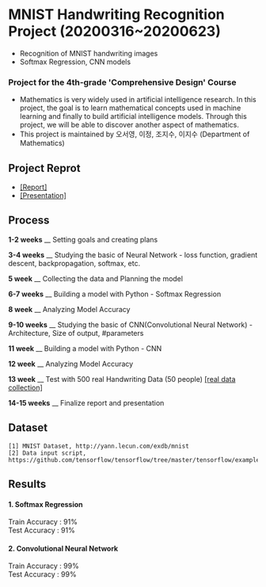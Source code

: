 # MNIST Handwriting Recognition Project (20200316~20200623)
- Recognition of MNIST handwriting images
- Softmax Regression, CNN models

### Project for the 4th-grade 'Comprehensive Design' Course 
- Mathematics is very widely used in artificial intelligence research.
In this project, the goal is to learn mathematical concepts used in machine learning
and finally to build artificial intelligence models. 
Through this project, we will be able to discover another aspect of mathematics.  
- This project is maintained by 오서영, 이정, 조지수, 이지수 (Department of Mathematics)

## Project Reprot
- [[Report]](https://github.com/OH-Seoyoung/MNIST_Handwriting_Recognition_Project/blob/master/Project_final_report.pdf)
- [[Presentation]](https://github.com/OH-Seoyoung/MNIST_Handwriting_Recognition_Project/blob/master/Project_final_presentaion.pdf)

## Process
**1-2 weeks** __ Setting goals and creating plans  

**3-4 weeks** __ Studying the basic of Neural Network - loss function, gradient descent, backpropagation, softmax, etc.  

**5 week** __ Collecting the data and Planning the model  

**6-7 weeks** __ Building a model with Python - Softmax Regression  

**8 week** __ Analyzing Model Accuracy  

**9-10 weeks** __ Studying the basic of CNN(Convolutional Neural Network) - Architecture, Size of output, #parameters  

**11 week** __ Building a model with Python - CNN  

**12 week** __ Analyzing Model Accuracy  

**13 week** __ Test with 500 real Handwriting Data (50 people)     [[real data collection]](https://github.com/OH-Seoyoung/MNIST_Handwriting_Recognition_Project/blob/master/real_data_collection.pdf)  

**14-15 weeks** __ Finalize report and presentation  


## Dataset  
```
[1] MNIST Dataset, http://yann.lecun.com/exdb/mnist  
[2] Data input script, https://github.com/tensorflow/tensorflow/tree/master/tensorflow/examples/tutorials/mnist  
```

## Results
#### 1. Softmax Regression  
Train Accuracy : 91%  
Test Accuracy : 91%  
#### 2. Convolutional Neural Network  
Train Accuracy : 99%  
Test Accuracy : 99%  
